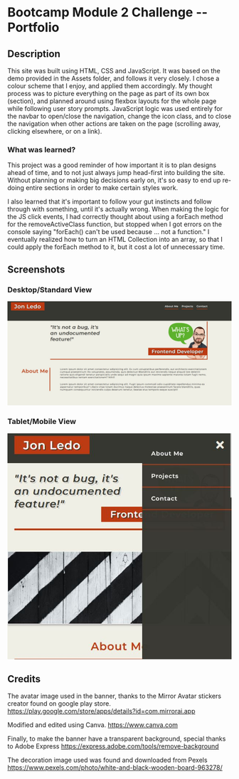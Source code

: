 # Bootcamp Module 2 Challenge -- Portfolio

## Description

This site was built using HTML, CSS and JavaScript. It was based on the demo provided in the Assets folder, and follows it very closely. I chose a colour scheme that I enjoy, and applied them accordingly. My thought process was to picture everything on the page as part of its own box (section), and planned around using flexbox layouts for the whole page while following user story prompts. JavaScript logic was used entirely for the navbar to open/close the navigation, change the icon class, and to close the navigation when other actions are taken on the page (scrolling away, clicking elsewhere, or on a link). 

### What was learned?
This project was a good reminder of how important it is to plan designs ahead of time, and to not just always jump head-first into building the site. Without planning or making big decisions early on, it's so easy to  end up re-doing entire sections in order to make certain styles work.

I also learned that it's important to follow your gut instincts and follow through with something, until it's actually wrong. When making the logic for the JS click events, I had correctly thought about using a forEach method for the removeActiveClass function, but stopped when I got errors on the console saying "forEach() can't be used because ... not a function." I eventually realized how to turn an HTML Collection into an array, so that I could apply the forEach method to it, but it cost a lot of unnecessary time. 



## Screenshots
### Desktop/Standard View

![Desktop/Standard View of this project](Assets/images/portfolio-desktop-view.JPG)

### Tablet/Mobile View

![Tablet/Mobile View of this project](/Assets/images/portfolio-tablet-mobile-view.JPG)

## Credits

The avatar image used in the banner, thanks to the Mirror Avatar stickers creator found on google play store.
https://play.google.com/store/apps/details?id=com.mirrorai.app

Modified and edited using Canva.
https://www.canva.com

Finally, to make the banner have a transparent background, special thanks to Adobe Express
https://express.adobe.com/tools/remove-background

The decoration image used was found and downloaded from Pexels
https://www.pexels.com/photo/white-and-black-wooden-board-963278/
